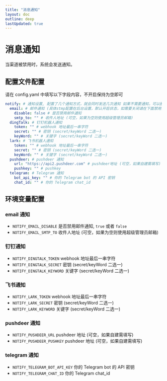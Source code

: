 ```yaml
---
title: "消息通知"
layout: doc
outline: deep
lastUpdated: true
---
```


# 消息通知

当渠道被禁用时，系统会发送通知。

## 配置文件配置

请在 config.yaml 中填写以下字段内容，不开启保持为空即可

```yaml
notify: # 通知设置, 配置了几个通知方式，就会同时发送几次通知 如果不需要通知，可以删除这个配置
  email: # 邮件通知 (具体stmp配置在后台设置，默认开启状态，如需要关闭请在下面禁用)
    disable: false # 是否禁用邮件通知
    smtp_to: "" # 收件人地址 (可空，如果为空则使用超级管理员邮箱)
  dingTalk: # 钉钉机器人通知
    token: "" # webhook 地址最后一串字符
    secret: "" # 密钥 (secret/keyWord 二选一)
    keyWord: "" # 关键字 (secret/keyWord 二选一)
  lark: # 飞书机器人通知
    token: "" # webhook 地址最后一串字符
    secret: "" # 密钥 (secret/keyWord 二选一)
    keyWord: "" # 关键字 (secret/keyWord 二选一)
  pushdeer: # pushdeer 通知
    url: "https://api2.pushdeer.com" # pushdeer地址 (可空，如果自建需填写)
    pushkey: "" # pushkey
  telegram: # Telegram 通知
    bot_api_key: "" # 你的 Telegram bot 的 API 密钥
    chat_id: "" # 你的 Telegram chat_id
```

## 环境变量配置

### email 通知

- `NOTIFY_EMAIL_DISABLE` 是否禁用邮件通知, `true` 或者 `false`
- `NOTIFY_EMAIL_SMTP_TO` 收件人地址 (可空，如果为空则使用超级管理员邮箱)

### 钉钉通知

- `NOTIFY_DINGTALK_TOKEN` webhook 地址最后一串字符
- `NOTIFY_DINGTALK_SECRET` 密钥 (secret/keyWord 二选一)
- `NOTIFY_DINGTALK_KEYWORD` 关键字 (secret/keyWord 二选一)

### 飞书通知

- `NOTIFY_LARK_TOKEN` webhook 地址最后一串字符
- `NOTIFY_LARK_SECRET` 密钥 (secret/keyWord 二选一)
- `NOTIFY_LARK_KEYWORD` 关键字 (secret/keyWord 二选一)

### pushdeer 通知

- `NOTIFY_PUSHDEER_URL` pushdeer 地址 (可空，如果自建需填写)
- `NOTIFY_PUSHDEER_PUSHKEY` pushdeer 地址 (可空，如果自建需填写)

### telegram 通知

- `NOTIFY_TELEGRAM_BOT_API_KEY` 你的 Telegram bot 的 API 密钥
- `NOTIFY_TELEGRAM_CHAT_ID` 你的 Telegram chat_id
